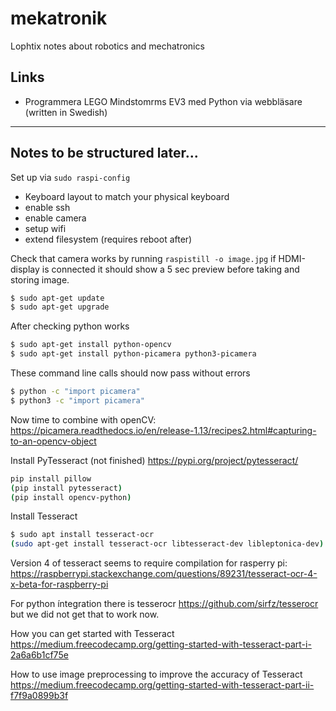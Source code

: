 # mekatronik
Lophtix notes about robotics and mechatronics 

## Links
* Programmera LEGO Mindstomrms EV3 med Python via webbläsare (written in Swedish)

-----------------------------------

## Notes to be structured later...

Set up via `sudo raspi-config`
 * Keyboard layout to match your physical keyboard
 * enable ssh
 * enable camera
 * setup wifi
 * extend filesystem (requires reboot after)
 
Check that camera works by running `raspistill -o image.jpg` if HDMI-display is connected it should show a 5 sec preview before taking and storing image. 

```bash
$ sudo apt-get update
$ sudo apt-get upgrade
```


After checking python works 

```bash
$ sudo apt-get install python-opencv
$ sudo apt-get install python-picamera python3-picamera
```

These command line calls should now pass without errors  
```bash
$ python -c "import picamera"
$ python3 -c "import picamera"
```

Now time to combine with openCV:
https://picamera.readthedocs.io/en/release-1.13/recipes2.html#capturing-to-an-opencv-object

Install PyTesseract (not finished) https://pypi.org/project/pytesseract/  
```bash
pip install pillow
(pip install pytesseract)
(pip install opencv-python)
```

Install Tesseract
``` bash
$ sudo apt install tesseract-ocr
(sudo apt-get install tesseract-ocr libtesseract-dev libleptonica-dev)
```
Version 4 of tesseract seems to require compilation for rasperry pi: https://raspberrypi.stackexchange.com/questions/89231/tesseract-ocr-4-x-beta-for-raspberry-pi

For python íntegration there is tesserocr https://github.com/sirfz/tesserocr but we did not get that to work now.




How you can get started with Tesseract  
https://medium.freecodecamp.org/getting-started-with-tesseract-part-i-2a6a6b1cf75e  
  
How to use image preprocessing to improve the accuracy of Tesseract  
https://medium.freecodecamp.org/getting-started-with-tesseract-part-ii-f7f9a0899b3f

